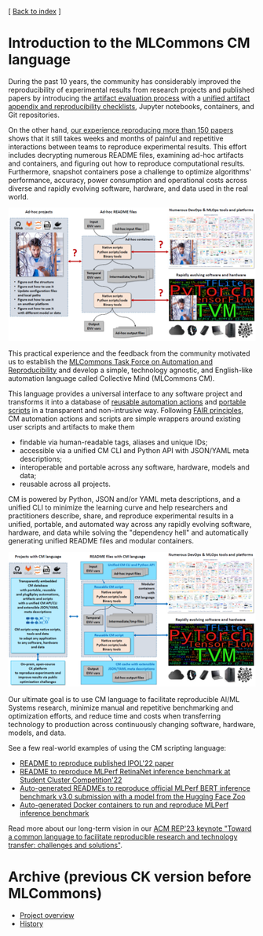 [ [Back to index](README.md) ]

# Introduction to the MLCommons CM language

During the past 10 years, the community has considerably improved 
the reproducibility of experimental results from research projects and published papers
by introducing the [artifact evaluation process](https://cTuning.org/ae) 
with a [unified artifact appendix and reproducibility checklists](https://github.com/mlcommons/ck/blob/master/docs/artifact-evaluation/checklist.md), 
Jupyter notebooks, containers, and Git repositories. 

On the other hand, [our experience reproducing more than 150 papers](https://learning.acm.org/techtalks/reproducibility)
shows that it still takes weeks and months of painful and
repetitive interactions between teams to reproduce experimental results. 
This effort includes decrypting numerous README files, examining ad-hoc artifacts 
and containers, and figuring out how to reproduce computational results.
Furthermore, snapshot containers pose a challenge to optimize algorithms' performance, 
accuracy, power consumption and operational costs across diverse 
and rapidly evolving software, hardware, and data used in the real world.

![](https://raw.githubusercontent.com/ctuning/ck-guide-images/master/cm-ad-hoc-projects.png)

This practical experience and the feedback from the community motivated 
us to establish the [MLCommons Task Force on Automation and Reproducibility](taskforce.md)
and develop a simple, technology agnostic, and English-like automation language called Collective Mind (MLCommons CM).

This language provides a universal interface to any software project and transforms it 
into a database of [reusable automation actions](list_of_automations.md) 
and [portable scripts]( https://github.com/mlcommons/ck/tree/master/cm-mlops/script )
in a transparent and non-intrusive way.
Following [FAIR principles](https://www.go-fair.org/fair-principles), CM automation actions and scripts 
are simple wrappers around existing user scripts and artifacts to make them
* findable via human-readable tags, aliases and unique IDs;
* accessible via a unified CM CLI and Python API with JSON/YAML meta descriptions;
* interoperable and portable across any software, hardware, models and data;
* reusable across all projects.

CM is powered by Python, JSON and/or YAML meta descriptions, and a unified CLI
to minimize the learning curve and help researchers and practitioners describe, share, and reproduce experimental results 
in a unified, portable, and automated way across any rapidly evolving software, hardware, and data
while solving the "dependency hell" and automatically generating unified README files and modular containers.

![](https://raw.githubusercontent.com/ctuning/ck-guide-images/master/cm-unified-projects.png)

Our ultimate goal is to use CM language to facilitate reproducible AI/ML Systems research, 
minimize manual and repetitive benchmarking and optimization efforts, 
and reduce time and costs when transferring technology to production
across continuously changing software, hardware, models, and data.


See a few real-world examples of using the CM scripting language:
- [README to reproduce published IPOL'22 paper](cm-mlops/script/reproduce-ipol-paper-2022-439)
- [README to reproduce MLPerf RetinaNet inference benchmark at Student Cluster Competition'22](docs/tutorials/sc22-scc-mlperf.md)
- [Auto-generated READMEs to reproduce official MLPerf BERT inference benchmark v3.0 submission with a model from the Hugging Face Zoo](https://github.com/mlcommons/submissions_inference_3.0/tree/main/open/cTuning/code/huggingface-bert/README.md)
- [Auto-generated Docker containers to run and reproduce MLPerf inference benchmark](cm-mlops/script/app-mlperf-inference/dockerfiles/retinanet)

Read more about our long-term vision in our [ACM REP'23 keynote "Toward a common language to facilitate reproducible research and technology transfer: challenges and solutions"]( https://doi.org/10.5281/zenodo.8105339 ).


# Archive (previous CK version before MLCommons)

* [Project overview](misc/overview.md)
* [History](misc/history.md)
